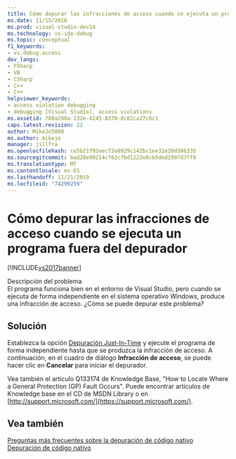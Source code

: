 ```yaml
---
title: Cómo depurar las infracciones de acceso cuando se ejecuta un programa fuera del depurador | Microsoft Docs
ms.date: 11/15/2016
ms.prod: visual-studio-dev14
ms.technology: vs-ide-debug
ms.topic: conceptual
f1_keywords:
- vs.debug.access
dev_langs:
- FSharp
- VB
- CSharp
- C++
- C++
helpviewer_keywords:
- access violation debugging
- debugging [Visual Studio], access violations
ms.assetid: 780a298a-132e-4245-8370-8c82ca27c6c1
caps.latest.revision: 22
author: MikeJo5000
ms.author: mikejo
manager: jillfra
ms.openlocfilehash: ce5b21f92eecf2e8929c142bc1ee32e20d386335
ms.sourcegitcommit: bad28e99214cf62cfbd1222e8cb5ded1997d7ff0
ms.translationtype: MT
ms.contentlocale: es-ES
ms.lasthandoff: 11/21/2019
ms.locfileid: "74299259"
---
```

# <a name="how-can-i-debug-access-violations-when-running-my-program-outside-the-debugger"></a>Cómo depurar las infracciones de acceso cuando se ejecuta un programa fuera del depurador
[!INCLUDE[vs2017banner](../includes/vs2017banner.md)]

Descripción del problema  
 El programa funciona bien en el entorno de Visual Studio, pero cuando se ejecuta de forma independiente en el sistema operativo Windows, produce una infracción de acceso. ¿Cómo se puede depurar este problema?  
  
## <a name="solution"></a>Solución  
 Establezca la opción [Depuración Just-In-Time](../debugger/just-in-time-debugging-in-visual-studio.md) y ejecute el programa de forma independiente hasta que se produzca la infracción de acceso. A continuación, en el cuadro de diálogo **Infracción de acceso**, se puede hacer clic en **Cancelar** para iniciar el depurador.  
  
 Vea también el artículo Q133174 de Knowledge Base, "How to Locate Where a General Protection (GP) Fault Occurs". Puede encontrar artículos de Knowledge base en el CD de MSDN Library o en [http://support.microsoft.com/](https://support.microsoft.com/).  
  
## <a name="see-also"></a>Vea también  
 [Preguntas más frecuentes sobre la depuración de código nativo](../debugger/debugging-native-code-faqs.md)   
 [Depuración de código nativo](../debugger/debugging-native-code.md)
